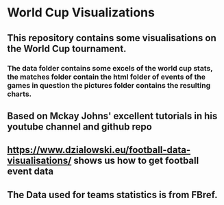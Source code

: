 # World Cup Visualizations
## This repository contains some visualisations on the World Cup tournament.
### The data folder contains some excels of the world cup stats, the matches folder contain the html folder of events of the games in question the pictures folder contains the resulting charts.
## Based on Mckay Johns' excellent tutorials in his youtube channel and github repo  
## https://www.dzialowski.eu/football-data-visualisations/ shows us how to get football event data
## The Data used for teams statistics is from FBref.
